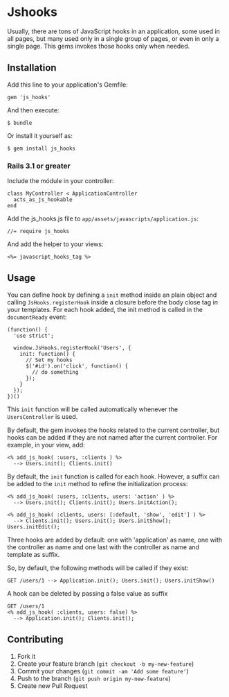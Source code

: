 # Jshooks
Usually, there are tons of JavaScript hooks in an application, some used in all pages, but many used only in a single
group of pages, or even in only a single page. This gems invokes those hooks only when needed.

## Installation

Add this line to your application's Gemfile:

    gem 'js_hooks'

And then execute:

    $ bundle

Or install it yourself as:

    $ gem install js_hooks

### Rails 3.1 or greater
Include the módule in your controller:

    class MyController < ApplicationController
      acts_as_js_hookable
    end

Add the js_hooks.js file to `app/assets/javascripts/application.js`:

    //= require js_hooks

And add the helper to your views:

    <%= javascript_hooks_tag %>

## Usage
You can define hook by defining a ``init`` method inside an plain object and calling ``JsHooks.registerHook`` inside
a closure before the body close tag in your templates. For each hook added, the init method is called in the
``documentReady`` event:

    (function() {
      'use strict';

      window.JsHooks.registerHook('Users', {
        init: function() {
          // Set my hooks
          $('#id').on('click', function() {
            // do something
          });
        }
      });
    })()

This ``init`` function will be called automatically whenever the ``UsersController`` is used.

By default, the gem invokes the hooks related to the current controller, but hooks can be added if they are not named
after the current controller. For example, in your view, add:

    <% add_js_hook( :users, :clients ) %>
      --> Users.init(); Clients.init()

By default, the ``init`` function is called for each hook. However, a suffix can be added to the ``init`` method to refine
the initialization process:

    <% add_js_hook( :users, :clients, users: 'action' ) %>
      --> Users.init(); Clients.init(); Users.initAction();

    <% add_js_hook( :clients, users: [:default, 'show', 'edit'] ) %>
      --> Clients.init(); Users.init(); Users.initShow(); Users.initEdit();

Three hooks are added by default: one with 'application' as name, one with the controller as name and one last
with the controller as name and template as suffix.

So, by default, the following methods will be called if they exist:

    GET /users/1 --> Application.init(); Users.init(); Users.initShow()

A hook can be deleted by passing a false value as suffix

    GET /users/1
    <% add_js_hook( :clients, users: false) %>
      --> Application.init(); Clients.init();

## Contributing

1. Fork it
2. Create your feature branch (`git checkout -b my-new-feature`)
3. Commit your changes (`git commit -am 'Add some feature'`)
4. Push to the branch (`git push origin my-new-feature`)
5. Create new Pull Request
